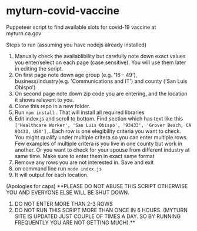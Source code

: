 # myturn-covid-vaccine
Puppeteer script to find available slots for covid-19 vaccine at myturn.ca.gov

Steps to run (assuming you have nodejs already installed)

1. Manually check the availablibility but carefully note down exact values you enter/select on each page (case sensitive). You will use them later in editing the script.
  1. On first page note down age group (e.g. '16 - 49'), business/industry(e.g. 'Communications and IT') and county ('San Luis Obispo')
  1. On second page note down zip code you are entering, and the location it shows relevent to you.
1.  Clone this repo in a new folder.
1.   Run ```npm install``` . That will install all required libraries
1.   Edit index.js and scroll to bottom. Find section which has text like this ```['Healthcare Worker', 'San Luis Obispo', '93433', 'Grover Beach, CA 93433, USA'],```. Each row is one elegibility criteria you want to check. You might qualify under multiple critera so you can enter multiple rows. Few examples of multiple critera is you live in one county but work in another. Or you want to check for your spouse from different industry at same time. Make sure to enter them in exact same format
1. Remove any rows you are not interested in. Save and exit
1. on command line run ```node index.js```
1. It will output for each location.

(Apologies for caps) **PLEASE DO NOT ABUSE THIS SCRIPT OTHERWISE YOU AND EVERYONE ELSE WILL BE SHUT DOWN. 
1. DO NOT ENTER MORE THAN 2-3 ROWS
1. DO NOT RUN THIS SCRIPT MORE THAN ONCE IN 6 HOURS. (MYTURN SITE IS UPDATED JUST COUPLE OF TIMES A DAY. SO BY RUNNING FREQUENTLY YOU ARE NOT GETTING MUCH).**

